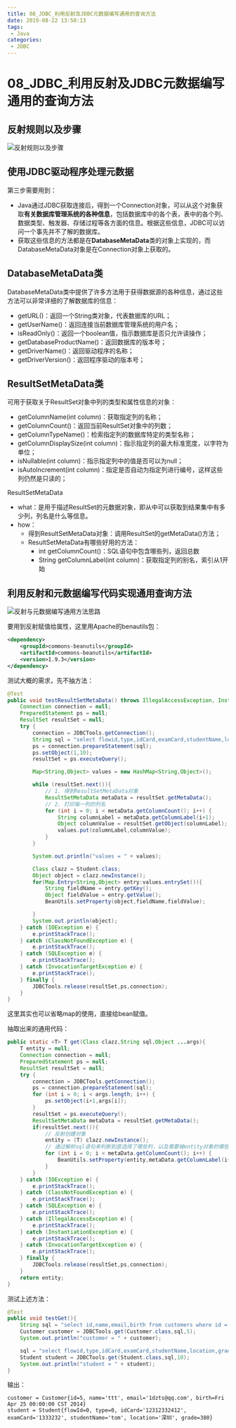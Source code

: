 ```yaml
---
title: 08_JDBC_利用反射及JDBC元数据编写通用的查询方法
date: 2019-08-22 13:50:13
tags: 
 - Java
categories:
 - JDBC
---
```


# 08_JDBC_利用反射及JDBC元数据编写通用的查询方法

## 反射规则以及步骤

![反射规则以及步骤](https://raw.githubusercontent.com/tomxwd/ImageHosting/master/blog/JDBC/08%E5%8F%8D%E5%B0%84%E8%A7%84%E5%88%99%E4%BB%A5%E5%8F%8A%E6%AD%A5%E9%AA%A4.png)





## 使用JDBC驱动程序处理元数据

第三步需要用到：

- Java通过JDBC获取连接后，得到一个Connection对象，可以从这个对象获取**有关数据库管理系统的各种信息**，包括数据库中的各个表，表中的各个列、数据类型、触发器、存储过程等各方面的信息。根据这些信息，JDBC可以访问一个事先并不了解的数据库。
- 获取这些信息的方法都是在**DatabaseMetaData**类的对象上实现的，而DatabaseMetaData对象是在Connection对象上获取的。



## DatabaseMetaData类

DatabaseMetaData类中提供了许多方法用于获得数据源的各种信息，通过这些方法可以非常详细的了解数据库的信息：

- getURL()：返回一个String类对象，代表数据库的URL；
- getUserName()：返回连接当前数据库管理系统的用户名；
- isReadOnly()：返回一个boolean值，指示数据库是否只允许读操作；
- getDatabaseProductName()：返回数据库的版本号；
- getDriverName()：返回驱动程序的名称；
- getDriverVersion()：返回程序驱动的版本号；



## ResultSetMetaData类

可用于获取关于ResultSet对象中列的类型和属性信息的对象：

- getColumnName(int column)：获取指定列的名称；
- getColumnCount()：返回当前ResultSet对象中的列数；
- getColumnTypeName()：检索指定列的数据库特定的类型名称；
- getColumnDisplaySize(int column)：指示指定列的最大标准宽度，以字符为单位；
- isNullable(int column)：指示指定列中的值是否可以为null；
- isAutoIncrement(int column)：指定是否自动为指定列进行编号，这样这些列仍然是只读的；



ResultSetMetaData

- what：是用于描述ResultSet的元数据对象，即从中可以获取到结果集中有多少列，列名是什么等信息。
- how：
  - 得到ResultSetMetaData对象：调用ResultSet的getMetaData()方法；
  - ResultSetMetaData有哪些好用的方法：
    - int getColumnCount()：SQL语句中包含哪些列，返回总数
    - String getColumnLabel(int column)：获取指定列的别名，索引从1开始



## 利用反射和元数据编写代码实现通用查询方法

![反射与元数据编写通用方法思路](https://raw.githubusercontent.com/tomxwd/ImageHosting/master/blog/JDBC/08%E5%8F%8D%E5%B0%84%E4%B8%8E%E5%85%83%E6%95%B0%E6%8D%AE%E7%BC%96%E5%86%99%E9%80%9A%E7%94%A8%E6%96%B9%E6%B3%95%E6%80%9D%E8%B7%AF.png)

要用到反射赋值给属性，这里用Apache的benautils包：

```xml
<dependency>
    <groupId>commons-beanutils</groupId>
    <artifactId>commons-beanutils</artifactId>
    <version>1.9.3</version>
</dependency>
```

测试大概的需求，先不抽方法：

```java
@Test
public void testResultSetMetaData() throws IllegalAccessException, InstantiationException {
    Connection connection = null;
    PreparedStatement ps = null;
    ResultSet resultSet = null;
    try {
        connection = JDBCTools.getConnection();
        String sql = "select flowid,type,idCard,examCard,studentName,location,grade from examstudent where flowid = ?";
        ps = connection.prepareStatement(sql);
        ps.setObject(1,10);
        resultSet = ps.executeQuery();

        Map<String,Object> values = new HashMap<String,Object>();

        while (resultSet.next()){
            // 1. 得到ResultSetMetaData对象
            ResultSetMetaData metaData = resultSet.getMetaData();
            // 2. 打印每一列的列名
            for (int i = 0; i < metaData.getColumnCount(); i++) {
                String columnLabel = metaData.getColumnLabel(i+1);
                Object columnValue = resultSet.getObject(columnLabel);
                values.put(columnLabel,columnValue);
            }
        }

        System.out.println("values = " + values);

        Class clazz = Student.class;
        Object object = clazz.newInstance();
        for(Map.Entry<String,Object> entry:values.entrySet()){
            String fieldName = entry.getKey();
            Object fieldValue = entry.getValue();
            BeanUtils.setProperty(object,fieldName,fieldValue);

        }
        System.out.println(object);
    } catch (IOException e) {
        e.printStackTrace();
    } catch (ClassNotFoundException e) {
        e.printStackTrace();
    } catch (SQLException e) {
        e.printStackTrace();
    } catch (InvocationTargetException e) {
        e.printStackTrace();
    } finally {
        JDBCTools.release(resultSet,ps,connection);
    }
}
```

这里其实也可以省略map的使用，直接给bean赋值。

抽取出来的通用代码：

```java
public static <T> T get(Class clazz,String sql,Object ...args){
    T entity = null;
    Connection connection = null;
    PreparedStatement ps = null;
    ResultSet resultSet = null;
    try {
        connection = JDBCTools.getConnection();
        ps = connection.prepareStatement(sql);
        for (int i = 0; i < args.length; i++) {
            ps.setObject(i+1,args[i]);
        }
        resultSet = ps.executeQuery();
        ResultSetMetaData metaData = resultSet.getMetaData();
        if(resultSet.next()){
            // 反射创建对象
            entity = (T) clazz.newInstance();
            // 通过解析sql语句来判断到底选择了哪些列，以及需要被entity对象的哪些属性赋值
            for (int i = 0; i < metaData.getColumnCount(); i++) {
                BeanUtils.setProperty(entity,metaData.getColumnLabel(i+1),resultSet.getObject(metaData.getColumnLabel(i+1)));
            }
        }
    } catch (IOException e) {
        e.printStackTrace();
    } catch (ClassNotFoundException e) {
        e.printStackTrace();
    } catch (SQLException e) {
        e.printStackTrace();
    } catch (IllegalAccessException e) {
        e.printStackTrace();
    } catch (InstantiationException e) {
        e.printStackTrace();
    } catch (InvocationTargetException e) {
        e.printStackTrace();
    } finally {
        JDBCTools.release(resultSet,ps,connection);
    }
    return entity;
}
```

测试上述方法：

```java
@Test
public void testGet(){
    String sql = "select id,name,email,birth from customers where id = ?";
    Customer customer = JDBCTools.get(Customer.class,sql,5);
    System.out.println("customer = " + customer);

    sql = "select flowid,type,idCard,examCard,studentName,location,grade from examstudent where flowid = ?";
    Student student = JDBCTools.get(Student.class,sql,10);
    System.out.println("student = " + student);
}
```

输出：

```
customer = Customer{id=5, name='ttt', email='1dzts@qq.com', birth=Fri Apr 25 00:00:00 CST 2014}
student = Student{flowId=0, type=0, idCard='12312332412', examCard='1333232', studentName='tom', location='深圳', grade=380}

```

